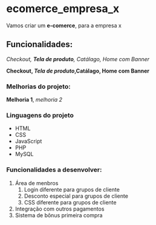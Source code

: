 # ecomerce_empresa_x
Vamos criar um **e-comerce**, para a empresa x

## Funcionalidades:

_Checkout, **Tela de produto**, Catálago, Home com Banner_

**Checkout, _Tela de produto_,Catálago, Home com Banner**

### Melhorias do projeto:

__Melhoria 1__, _melhoria 2_

### Linguagens do projeto

* HTML
* CSS
* JavaScript
* PHP
* MySQL

### Funcionalidades a desenvolver:

1. Área de menbros
    1. Login diferente para grupos de cliente
    2. Desconto especial para grupos de cliente
    3. CSS diferente para grupos de cliente
2. Integração com outros pagamentos
3. Sistema de bônus primeira compra